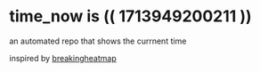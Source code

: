 # time_now is (( 1713949200211 ))

an automated repo that shows the currnent time

inspired by [breakingheatmap](https://github.com/breakingheatmap/breakingheatmap)